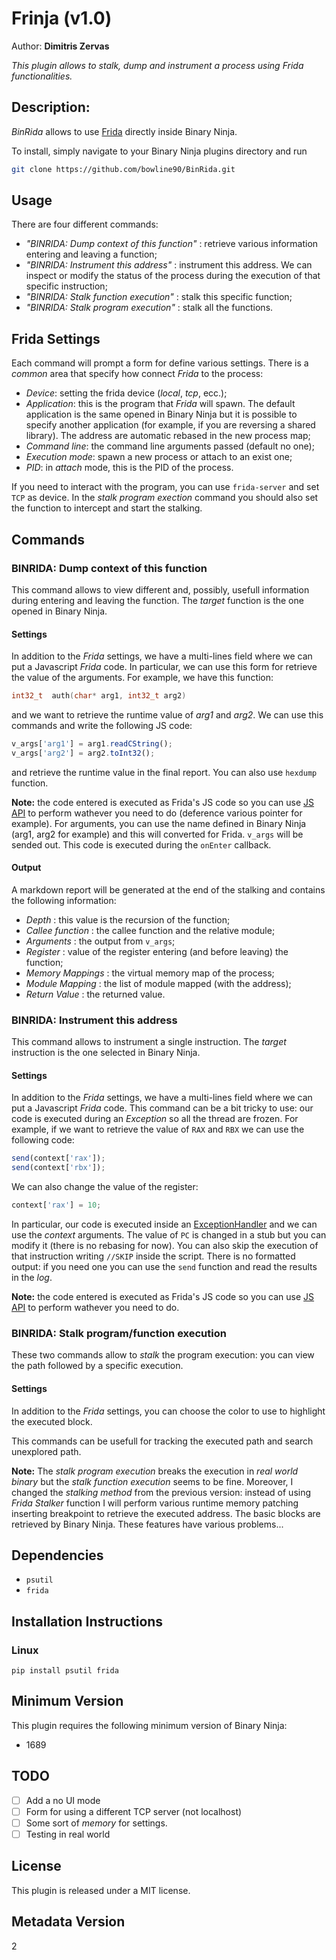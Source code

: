 # Frinja (v1.0)

Author: **Dimitris Zervas**

_This plugin allows to stalk, dump and instrument a process using Frida functionalities._

## Description:

_BinRida_ allows to use [Frida](https://www.frida.re/) directly inside Binary Ninja.

To install, simply navigate to your Binary Ninja plugins directory and run

```bash
git clone https://github.com/bowline90/BinRida.git
```

## Usage

There are four different commands:

* _"BINRIDA: Dump context of this function"_ : retrieve various information entering and leaving a function;
* _"BINRIDA: Instrument this address"_ : instrument this address. We can inspect or modify the status of the process during the execution of that specific instruction;
* _"BINRIDA: Stalk function execution"_ : stalk this specific function;
* _"BINRIDA: Stalk program execution"_ : stalk all the functions.

## Frida Settings

Each command will prompt a form for define various settings. There is a _common_ area that specify how connect _Frida_ to the process:

* _Device_: setting the frida device (_local_, _tcp_, ecc.);
* _Application_: this is the program that _Frida_ will spawn. The default application is the same opened in Binary Ninja but it is possible to specify another application (for example, if you are reversing a shared library). The address are automatic rebased in the new process map;
* _Command line_: the command line arguments passed (default no one);
* _Execution mode_: spawn a new process or attach to an exist one;
* _PID_: in _attach_ mode, this is the PID of the process.

If you need to interact with the program, you can use `frida-server` and set `TCP` as device.
In the _stalk program exection_ command you should also set the function to intercept and start the stalking.

## Commands

### BINRIDA: Dump context of this function

This command allows to view different and, possibly, usefull information during entering and leaving the function. The _target_ function is the one opened in Binary Ninja.

#### Settings

In addition to the _Frida_ settings, we have a multi-lines field where we can put a Javascript _Frida_ code. In particular, we can use this form for retrieve the value of the arguments.
For example, we have this function:

```c
int32_t  auth(char* arg1, int32_t arg2)
```

and we want to retrieve the runtime value of _arg1_ and _arg2_. We can use this commands and write the following JS code:

```js
v_args['arg1'] = arg1.readCString();
v_args['arg2'] = arg2.toInt32();
```

and retrieve the runtime value in the final report. You can also use `hexdump` function.

**Note:** the code entered is executed as Frida's JS code so you can use [JS API](https://www.frida.re/docs/javascript-api/) to perform wathever you need to do (deference various pointer for example). For arguments, you can use the name defined in Binary Ninja (arg1, arg2 for example) and this will converted for Frida. `v_args` will be sended out. This code is executed during the `onEnter` callback.

#### Output

A markdown report will be generated at the end of the stalking and contains the following information:

* _Depth_ : this value is the recursion of the function;
* _Callee function_ : the callee function and the relative module;
* _Arguments_  : the output from `v_args`;
* _Register_ : value of the register entering (and before leaving) the function;
* _Memory Mappings_ : the virtual memory map of the process;
* _Module Mapping_ : the list of module mapped (with the address);
* _Return Value_ : the returned value.

### BINRIDA: Instrument this address

This command allows to instrument a single instruction. The _target_ instruction is the one selected in Binary Ninja.

#### Settings

In addition to the _Frida_ settings, we have a multi-lines field where we can put a Javascript _Frida_ code.
This command can be a bit tricky to use: our code is executed during an _Exception_ so all the thread are frozen. For example, if we want to retrieve the value of `RAX` and `RBX` we can use the following code:

```js
send(context['rax']);
send(context['rbx']);
```

We can also change the value of the register:

```js
context['rax'] = 10;
```

In particular, our code is executed inside an [ExceptionHandler](https://www.frida.re/docs/javascript-api/#process) and we can use the _context_ arguments. The value of `PC` is changed in a stub but you can modify it (there is no rebasing for now).
You can also skip the execution of that instruction writing `//SKIP` inside the script.
There is no formatted output: if you need one you can use the `send` function and read the results in the _log_.

**Note:** the code entered is executed as Frida's JS code so you can use [JS API](https://www.frida.re/docs/javascript-api/) to perform wathever you need to do.

### BINRIDA: Stalk program/function execution

These two commands allow to _stalk_ the program execution: you can view the path followed by a specific execution.

#### Settings

In addition to the _Frida_ settings, you can choose the color to use to highlight the executed block.

This commands can be usefull for tracking the executed path and search unexplored path.

**Note:** The _stalk program execution_ breaks the execution in _real world binary_ but the _stalk function execution_ seems to be fine. Moreover, I changed the _stalking method_ from the previous version: instead of using _Frida Stalker_ function I will perform various runtime memory patching inserting breakpoint to retrieve the executed address. The basic blocks are retrieved by Binary Ninja. These features have various problems...

## Dependencies

* `psutil`
* `frida`

## Installation Instructions

### Linux

`pip install psutil frida`

## Minimum Version

This plugin requires the following minimum version of Binary Ninja:

* 1689

## TODO

* [ ] Add a no UI mode
* [ ] Form for using a different TCP server (not localhost)
* [ ] Some sort of _memory_ for settings.
* [ ] Testing in real world

## License

This plugin is released under a MIT license.

## Metadata Version

2
